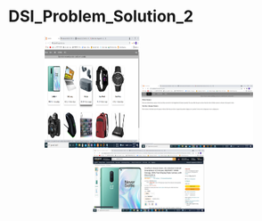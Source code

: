 # DSI_Problem_Solution_2
<p align="center">
  <img src="/Result_Image/HomePage1.png" width="170" height="200">
  <img src="/Result_Image/NewsPage.png" width="200">
  <img src="/Result_Image/ClickingImage.png" width="200">
  </p>
